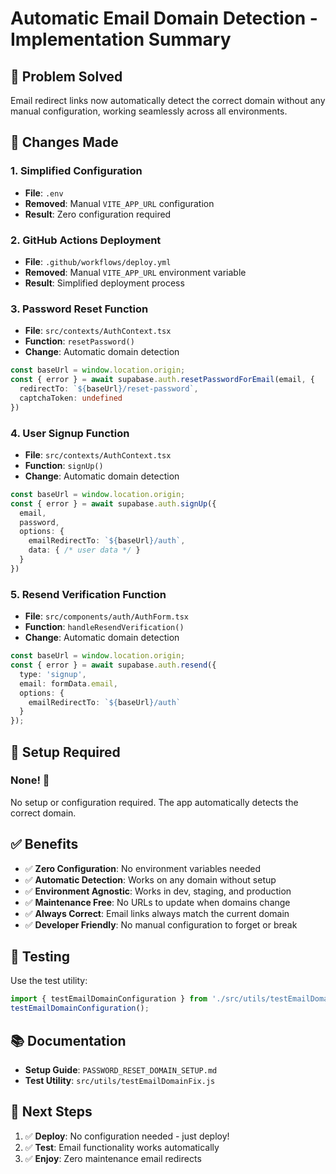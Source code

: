 # Automatic Email Domain Detection - Implementation Summary

## 🎯 Problem Solved
Email redirect links now automatically detect the correct domain without any manual configuration, working seamlessly across all environments.

## 📝 Changes Made

### 1. Simplified Configuration
- **File**: `.env`
- **Removed**: Manual `VITE_APP_URL` configuration
- **Result**: Zero configuration required

### 2. GitHub Actions Deployment
- **File**: `.github/workflows/deploy.yml`
- **Removed**: Manual `VITE_APP_URL` environment variable
- **Result**: Simplified deployment process

### 3. Password Reset Function
- **File**: `src/contexts/AuthContext.tsx`
- **Function**: `resetPassword()`
- **Change**: Automatic domain detection
```typescript
const baseUrl = window.location.origin;
const { error } = await supabase.auth.resetPasswordForEmail(email, {
  redirectTo: `${baseUrl}/reset-password`,
  captchaToken: undefined
})
```

### 4. User Signup Function
- **File**: `src/contexts/AuthContext.tsx`
- **Function**: `signUp()`
- **Change**: Automatic domain detection
```typescript
const baseUrl = window.location.origin;
const { error } = await supabase.auth.signUp({
  email,
  password,
  options: {
    emailRedirectTo: `${baseUrl}/auth`,
    data: { /* user data */ }
  }
})
```

### 5. Resend Verification Function
- **File**: `src/components/auth/AuthForm.tsx`
- **Function**: `handleResendVerification()`
- **Change**: Automatic domain detection
```typescript
const baseUrl = window.location.origin;
const { error } = await supabase.auth.resend({
  type: 'signup',
  email: formData.email,
  options: {
    emailRedirectTo: `${baseUrl}/auth`
  }
});
```

## 🔧 Setup Required

### None! 🎉
No setup or configuration required. The app automatically detects the correct domain.

## ✅ Benefits
- ✅ **Zero Configuration**: No environment variables needed
- ✅ **Automatic Detection**: Works on any domain without setup
- ✅ **Environment Agnostic**: Works in dev, staging, and production
- ✅ **Maintenance Free**: No URLs to update when domains change
- ✅ **Always Correct**: Email links always match the current domain
- ✅ **Developer Friendly**: No manual configuration to forget or break

## 🧪 Testing
Use the test utility:
```javascript
import { testEmailDomainConfiguration } from './src/utils/testEmailDomainFix.js';
testEmailDomainConfiguration();
```

## 📚 Documentation
- **Setup Guide**: `PASSWORD_RESET_DOMAIN_SETUP.md`
- **Test Utility**: `src/utils/testEmailDomainFix.js`

## 🚀 Next Steps
1. ✅ **Deploy**: No configuration needed - just deploy!
2. ✅ **Test**: Email functionality works automatically
3. ✅ **Enjoy**: Zero maintenance email redirects
